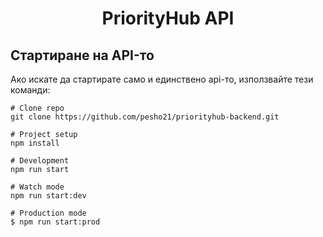 <h1 align="center"> PriorityHub API </h1>

## Стартиране на API-то

Ако искате да стартирате само и единствено api-то, използвайте тези команди:

```
# Clone repo
git clone https://github.com/pesho21/priorityhub-backend.git

# Project setup
npm install

# Development
npm run start

# Watch mode
npm run start:dev

# Production mode
$ npm run start:prod
```
